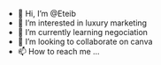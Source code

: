 - 👋 Hi, I’m @Eteib
- 👀 I’m interested in luxury marketing
- 🌱 I’m currently learning negociation
- 💞️ I’m looking to collaborate on canva
- 📫 How to reach me ...

<!---
Eteib/Eteib is a ✨ special ✨ repository because its `README.md` (this file) appears on your GitHub profile.
You can click the Preview link to take a look at your changes.
--->
